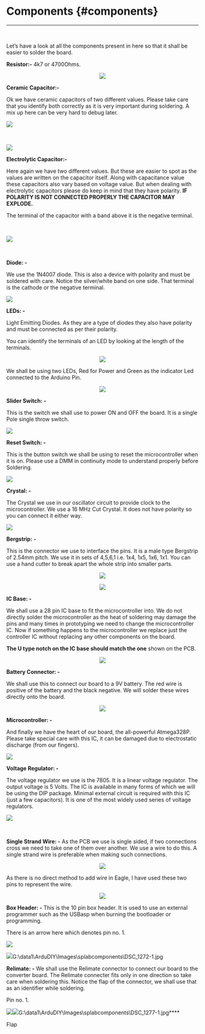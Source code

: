 # Components {#components}
---

<br/>

Let’s have a look at all the components present in here so that it shall be easier to solder the board.

**Resistor:-** 4k7 or 4700Ohms.

<p align="center">
  <img src="assets/picture_101.png" align="center">
</p>

**Ceramic Capacitor:-**

Ok we have ceramic capacitors of two different values. Please take care that you identify both correctly as it is very important during soldering. A mix up here can be very hard to debug later.

![](assets/picture_60.png)

<br/>

![](assets/picture_69.png)


**Electrolytic Capacitor:-**

Here again we have two different values. But these are easier to spot as the values are written on the capacitor itself. Along with capacitance value these capacitors also vary based on voltage value. But when dealing with electrolytic capacitors please do keep in mind that they have polarity. **IF POLARITY IS NOT CONNECTED PROPERLY THE CAPACITOR MAY EXPLODE.**

The terminal of the capacitor with a band above it is the negative terminal.

<br/>

![](assets/picture_83.png)

<br/>

**Diode: -**

We use the 1N4007 diode. This is also a device with polarity and must be soldered with care.
Notice the silver/white band on one side. That terminal is the cathode or the negative terminal.

![](assets/picture_92.png)

**LEDs: -**

Light Emitting Diodes. As they are a type of diodes they also have polarity and must be connected as per their polarity.

You can identify the terminals of an LED by looking at the length of the terminals.

<p align="center">
  <img src="assets/picture_36.png" align="center">
</p>

We shall be using two LEDs, Red for Power and Green as the indicator Led connected to the Arduino Pin.

<p align="center">
  <img src="assets/picture_39.png" align="center">
</p>

**Slider Switch: -**

This is the switch we shall use to power ON and OFF the board. It is a single Pole single throw switch.

![](assets/picture_45.png)



**Reset Switch: -**

This is the button switch we shall be using to reset the microcontroller when it is on. Please use a DMM in continuity mode to understand properly before Soldering.

![](assets/picture_65.png)


**Crystal: -**

The Crystal we use in our oscillator circuit to provide clock to the microcontroller. We use a 16 MHz Cut Crystal. It does not have polarity so you can connect it either way.

![](assets/picture_113.png)

**Bergstrip: -**

This is the connector we use to interface the pins. It is a male type Bergstrip of 2.54mm pitch. We use it in sets of 4,5,6,1 i.e. 1x4, 1x5, 1x6, 1x1\. You can use a hand cutter to break apart the whole strip into smaller parts.

<p align="center">
  <img src="assets/picture_115.png" align="center">
</p>

<p align="center">
  <img src="assets/picture_116.png" align="center">
</p>

**IC Base: -**

We shall use a 28 pin IC base to fit the microcontroller into. We do not directly solder the microcontroller as the heat of soldering may damage the pins and many times in prototyping we need to change the microcontroller IC. Now if something happens to the microcontroller we replace just the controller IC without replacing any other components on the board.

**The U type notch on the IC base should match the one** shown on the PCB.

<p align="center">
  <img src="assets/picture_117.png" align="center">
</p>

**Battery Connector: -**

We shall use this to connect our board to a 9V battery. The red wire is positive of the battery and the black negative. We will solder these wires directly onto the board.

<p align="center">
  <img src="assets/picture_118.png" align="center">
</p>

**Microcontroller: -**

And finally we have the heart of our board, the all-powerful Atmega328P.
Please take special care with this IC, it can be damaged due to electrostatic discharge (from our fingers).

![](assets/picture_119.png)


**Voltage Regulator: -**

The voltage regulator we use is the 7805\. It is a linear voltage regulator. The output voltage is 5 Volts. The IC is available in many forms of which we will be using the DIP package. Minimal external circuit is required with this IC (just a few capacitors). It is one of the most widely used series of voltage regulators.

![](assets/picture_196.png)

<br/>

**Single Strand Wire: -** As the PCB we use is single sided, if two connections cross we need to take one of them over another. We use a wire to do this. A single strand wire is preferable when making such connections.

<p align="center">
  <img src="assets/picture_197.png" align="center">
</p>

As there is no direct method to add wire in Eagle, I have used these two pins to represent the wire.

<p align="center">
  <img src="assets/picture_198.png" align="center">
</p>

**Box Header: -** This is the 10 pin box header. It is used to use an external programmer such as the USBasp when burning the bootloader or programming.

There is an arrow here which denotes pin no. 1.

![](assets/picture_204.png)

![](assets/picture_201.png)G:\data1\ArduDIY\Images\splabcomponents\DSC_1272-1.jpg

**Relimate: -** We shall use the Relimate connector to connect our board to the converter board. The Relimate connecter fits only in one direction so take care when soldering this. Notice the flap of the connector, we shall use that as an identifier while soldering.

Pin no. 1.

![](assets/picture_209.png)![](assets/picture_205.png)G:\data1\ArduDIY\Images\splabcomponents\DSC_1277-1.jpg****

Flap
